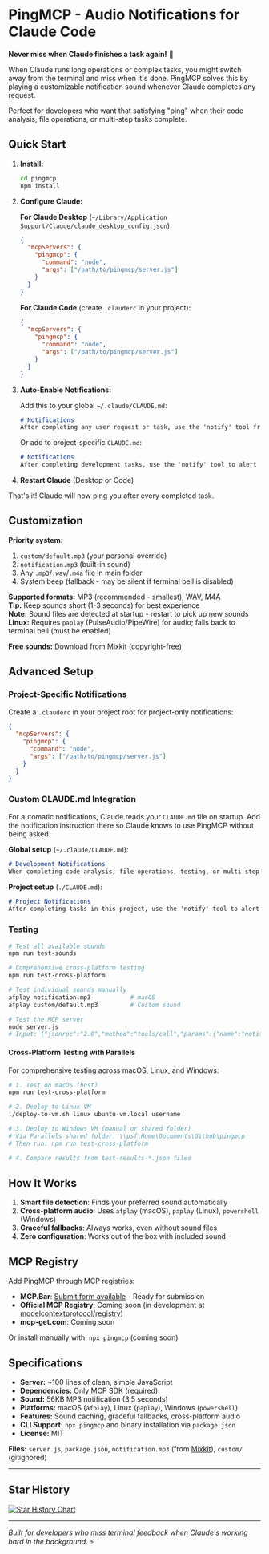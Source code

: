 # PingMCP - Audio Notifications for Claude Code

**Never miss when Claude finishes a task again!** 🔔

When Claude runs long operations or complex tasks, you might switch away from the terminal and miss when it's done. PingMCP solves this by playing a customizable notification sound whenever Claude completes any request.

Perfect for developers who want that satisfying "ping" when their code analysis, file operations, or multi-step tasks complete.

## Quick Start

1. **Install:**
   ```bash
   cd pingmcp
   npm install
   ```

2. **Configure Claude:**
   
   **For Claude Desktop** (`~/Library/Application Support/Claude/claude_desktop_config.json`):
   ```json
   {
     "mcpServers": {
       "pingmcp": {
         "command": "node",
         "args": ["/path/to/pingmcp/server.js"]
       }
     }
   }
   ```

   **For Claude Code** (create `.clauderc` in your project):
   ```json
   {
     "mcpServers": {
       "pingmcp": {
         "command": "node",
         "args": ["/path/to/pingmcp/server.js"]
       }
     }
   }
   ```

3. **Auto-Enable Notifications:**
   
   Add this to your global `~/.claude/CLAUDE.md`:
   ```markdown
   # Notifications
   After completing any user request or task, use the 'notify' tool from the pingmcp server to alert the user that the response is complete.
   ```
   
   Or add to project-specific `CLAUDE.md`:
   ```markdown
   # Notifications  
   After completing development tasks, use the 'notify' tool to alert the user.
   ```

4. **Restart Claude** (Desktop or Code)

That's it! Claude will now ping you after every completed task.

## Customization

**Priority system:**
1. `custom/default.mp3` (your personal override)
2. `notification.mp3` (built-in sound)  
3. Any `.mp3`/`.wav`/`.m4a` file in main folder
4. System beep (fallback - may be silent if terminal bell is disabled)

**Supported formats:** MP3 (recommended - smallest), WAV, M4A  
**Tip:** Keep sounds short (1-3 seconds) for best experience  
**Note:** Sound files are detected at startup - restart to pick up new sounds  
**Linux:** Requires `paplay` (PulseAudio/PipeWire) for audio; falls back to terminal bell (must be enabled)

**Free sounds:** Download from [Mixkit](https://mixkit.co/free-sound-effects/notification/) (copyright-free)

## Advanced Setup

### Project-Specific Notifications
Create a `.clauderc` in your project root for project-only notifications:
```json
{
  "mcpServers": {
    "pingmcp": {
      "command": "node", 
      "args": ["/path/to/pingmcp/server.js"]
    }
  }
}
```

### Custom CLAUDE.md Integration
For automatic notifications, Claude reads your `CLAUDE.md` file on startup. Add the notification instruction there so Claude knows to use PingMCP without being asked.

**Global setup** (`~/.claude/CLAUDE.md`):
```markdown
# Development Notifications
When completing code analysis, file operations, testing, or multi-step development tasks, use the 'notify' tool to alert the user.
```

**Project setup** (`./CLAUDE.md`):
```markdown  
# Project Notifications
After completing tasks in this project, use the 'notify' tool to alert the user that work is ready for review.
```

### Testing

```bash
# Test all available sounds
npm run test-sounds

# Comprehensive cross-platform testing
npm run test-cross-platform

# Test individual sounds manually
afplay notification.mp3           # macOS
afplay custom/default.mp3         # Custom sound

# Test the MCP server
node server.js
# Input: {"jsonrpc":"2.0","method":"tools/call","params":{"name":"notify"},"id":1}
```

#### Cross-Platform Testing with Parallels

For comprehensive testing across macOS, Linux, and Windows:

```bash
# 1. Test on macOS (host)
npm run test-cross-platform

# 2. Deploy to Linux VM
./deploy-to-vm.sh linux ubuntu-vm.local username

# 3. Deploy to Windows VM (manual or shared folder)
# Via Parallels shared folder: \\psf\Home\Documents\Github\pingmcp
# Then run: npm run test-cross-platform

# 4. Compare results from test-results-*.json files
```

## How It Works

1. **Smart file detection**: Finds your preferred sound automatically
2. **Cross-platform audio**: Uses `afplay` (macOS), `paplay` (Linux), `powershell` (Windows)
3. **Graceful fallbacks**: Always works, even without sound files
4. **Zero configuration**: Works out of the box with included sound

## MCP Registry

Add PingMCP through MCP registries:

- **MCP.Bar**: [Submit form available](https://mcp.bar/submit) - Ready for submission
- **Official MCP Registry**: Coming soon (in development at [modelcontextprotocol/registry](https://github.com/modelcontextprotocol/registry))
- **mcp-get.com**: Coming soon

Or install manually with: `npx pingmcp` (coming soon)

## Specifications

- **Server:** ~100 lines of clean, simple JavaScript
- **Dependencies:** Only MCP SDK (required)
- **Sound:** 56KB MP3 notification (3.5 seconds)
- **Platforms:** macOS (`afplay`), Linux (`paplay`), Windows (`powershell`)
- **Features:** Sound caching, graceful fallbacks, cross-platform audio
- **CLI Support:** `npx pingmcp` and binary installation via `package.json`
- **License:** MIT

**Files:** `server.js`, `package.json`, `notification.mp3` (from [Mixkit](https://mixkit.co)), `custom/` (gitignored)

---

## Star History

<a href="https://star-history.com/#humanwritten/pingmcp&Date">
 <picture>
   <source media="(prefers-color-scheme: dark)" srcset="https://api.star-history.com/svg?repos=humanwritten/pingmcp&type=Date&theme=dark" />
   <img alt="Star History Chart" src="https://api.star-history.com/svg?repos=humanwritten/pingmcp&type=Date" />
 </picture>
</a>

---

*Built for developers who miss terminal feedback when Claude's working hard in the background.* ⚡